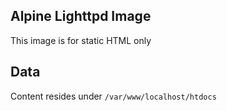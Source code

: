 ## Alpine Lighttpd Image

This image is for static HTML only

## Data

Content resides under `/var/www/localhost/htdocs`
